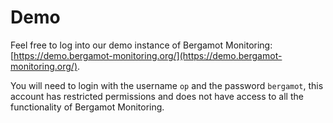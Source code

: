# Demo

Feel free to log into our demo instance of Bergamot Monitoring: [https://demo.bergamot-monitoring.org/](https://demo.bergamot-monitoring.org/).

You will need to login with the username `op` and the password `bergamot`, this account has 
restricted permissions and does not have access to all the functionality of Bergamot Monitoring.
